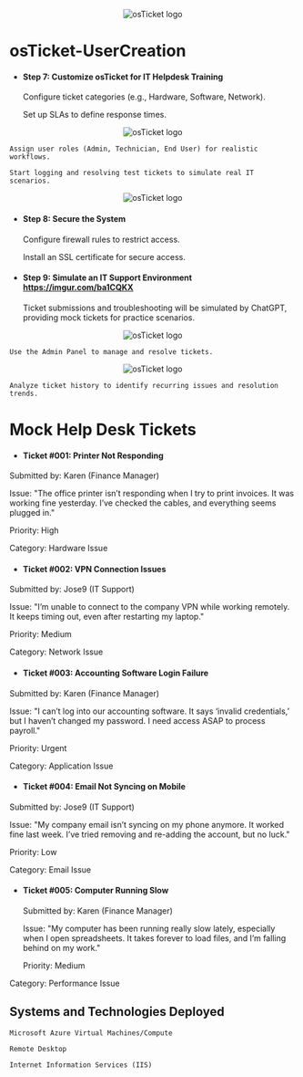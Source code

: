 <p align="center">
<img src="https://i.imgur.com/9dYCotk.png" alt="osTicket logo"/>
</p>

# osTicket-UserCreation

- #### Step 7: Customize osTicket for IT Helpdesk Training
  
    Configure ticket categories (e.g., Hardware, Software, Network).

    Set up SLAs to define response times.

<p align="center">
<img src="https://i.imgur.com/hL5NElJ.png" alt="osTicket logo"/>
</p>

    Assign user roles (Admin, Technician, End User) for realistic workflows.
    
    Start logging and resolving test tickets to simulate real IT scenarios.


<p align="center">
<img src="https://i.imgur.com/BcUbygS.png" alt="osTicket logo"/>
</p>

- #### Step 8: Secure the System
  
    Configure firewall rules to restrict access.

    Install an SSL certificate for secure access.

- #### Step 9: Simulate an IT Support Environment https://imgur.com/ba1CQKX
  
    Ticket submissions and troubleshooting will be simulated by ChatGPT, providing mock tickets for practice scenarios.

<p align="center">
<img src="https://i.imgur.com/ba1CQKX.png" alt="osTicket logo"/>
</p>

    Use the Admin Panel to manage and resolve tickets.

<p align="center">
<img src="https://i.imgur.com/9QMDoJz.png" alt="osTicket logo"/>
</p>

    Analyze ticket history to identify recurring issues and resolution trends.

# Mock Help Desk Tickets
- #### Ticket #001: Printer Not Responding
Submitted by: Karen (Finance Manager)

  Issue: "The office printer isn’t responding when I try to print invoices. It was working fine yesterday. I’ve checked the cables, and everything seems plugged in."

  Priority: High

  Category: Hardware Issue

- #### Ticket #002: VPN Connection Issues
Submitted by: Jose9 (IT Support)

  Issue: "I’m unable to connect to the company VPN while working remotely. It keeps timing out, even after restarting my laptop."

  Priority: Medium

  Category: Network Issue

- #### Ticket #003: Accounting Software Login Failure
Submitted by: Karen (Finance Manager)

  Issue: "I can’t log into our accounting software. It says ‘invalid credentials,’ but I haven’t changed my password. I need access ASAP to process payroll."

  Priority: Urgent

  Category: Application Issue

- #### Ticket #004: Email Not Syncing on Mobile
Submitted by: Jose9 (IT Support)

  Issue: "My company email isn’t syncing on my phone anymore. It worked fine last week. I’ve tried removing and re-adding the account, but no luck."

  Priority: Low

  Category: Email Issue

- #### Ticket #005: Computer Running Slow
  Submitted by: Karen (Finance Manager)

  Issue: "My computer has been running really slow lately, especially when I open spreadsheets. It takes forever to load files, and I’m falling behind on my work."

  Priority: Medium

Category: Performance Issue
<h2>Systems and Technologies Deployed</h2>

    Microsoft Azure Virtual Machines/Compute
    
    Remote Desktop
    
    Internet Information Services (IIS)


